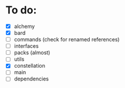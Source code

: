 # To do:

- [x] alchemy
- [x] bard
- [ ] commands (check for renamed references)
- [ ] interfaces
- [ ] packs (almost)
- [ ] utils
- [x] constellation
- [ ] main
- [ ] dependencies